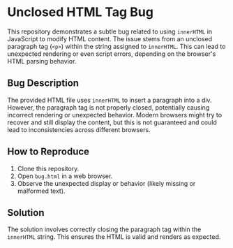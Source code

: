 # Unclosed HTML Tag Bug

This repository demonstrates a subtle bug related to using `innerHTML` in JavaScript to modify HTML content.  The issue stems from an unclosed paragraph tag (`<p>`) within the string assigned to `innerHTML`. This can lead to unexpected rendering or even script errors, depending on the browser's HTML parsing behavior.

## Bug Description
The provided HTML file uses `innerHTML` to insert a paragraph into a div. However, the paragraph tag is not properly closed, potentially causing incorrect rendering or unexpected behavior.  Modern browsers might try to recover and still display the content, but this is not guaranteed and could lead to inconsistencies across different browsers.

## How to Reproduce
1. Clone this repository.
2. Open `bug.html` in a web browser.
3. Observe the unexpected display or behavior (likely missing or malformed text).

## Solution
The solution involves correctly closing the paragraph tag within the `innerHTML` string. This ensures the HTML is valid and renders as expected.

